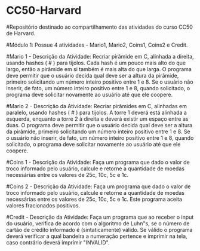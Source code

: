 # CC50-Harvard

#Repositório destinado ao compartilhamento das atividades do curso CC50 de Harvard.

#Módulo 1: Possue 4 atividades - Mario1, Mario2, Coins1, Coins2 e Credit.

#Mario 1 - Descrição da Atividade: Recriar pirâmide em C, alinhada a direita, usando hashes ( # ) para tijolos.
Cada hash é um pouco mais alto do que largo, então a pirâmide em si também é mais alta do que larga.
O programa deve permitir que o usuário decida qual deve ser a altura da pirâmide, primeiro solicitando
um número inteiro positivo entre 1 e 8. Se o usuário não inserir, de fato, um número inteiro positivo entre 1 e 8,
quando solicitado, o programa deve solicitar novamente ao usuário até que ele coopere.

#Mario 2 - Descrição da Atividade: Recriar pirâmides em C, alinhadas em paralelo, usando hashes ( # ) para tijolos.
A torre 1 deverá está alinhada a esquerda, enquanto a torre 2 à direita e deverá existir um espaço entre as duas.
O programa deve permitir que o usuário decida qual deve ser a altura da pirâmide, primeiro solicitando
um número inteiro positivo entre 1 e 8. Se o usuário não inserir, de fato, um número inteiro positivo entre 1 e 8,
quando solicitado, o programa deve solicitar novamente ao usuário até que ele coopere.

#Coins 1 - Descrição da Atividade: Faça um programa que dado o valor de troco informado pelo usuário, calcule e retorne
a quantidade de moedas necessárias entre os valores de 25c, 10c, 5c e 1c.

#Coins 2 - Descrição da Atividade: Faça um programa que dado o valor de troco informado pelo usuário, calcule e retorne
a quantidade de moedas necessárias entre os valores de 25c, 10c, 5c e 1c.
Este programa aceita valores fracionados positivos.

#Credit - Descrição da Atividade: Faça um programa que ao receber o input do usuário, verifica de acordo com o algoritmo de Luhn"s,
se o número de cartão de crédito informado é (sintaticamente) válido. Se válido o programa deverá verificar a qual bandeira
a numeração pertence e imprimir na tela, caso contrário deverá imprimir "INVALID".

